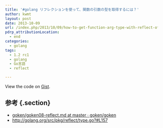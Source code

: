 ```yaml
---
title: '#golang リフレクションを使って、関数の引数の型を取得するには？'
author: kwmt
layout: post
date: 2013-10-09
url: /index.php/2013/10/09/how-to-get-function-arg-type-with-reflect-of-golang/
pdrp_attributionLocation:
  - end
categories:
  - golang
tags:
  - 1.2 rc1
  - golang
  - Go言語
  - reflect

---
```

<div class="oembed-gist">
  <noscript>
    View the code on <a href="https://gist.github.com/kwmt/6895177">Gist</a>.
  </noscript>
</div>

## 参考 {.section}

  * <a href="http://bit.ly/1fWdHYS" target="_blank" class="broken_link">goken/goken08-reflect.md at master · goken/goken</a>
  * <a href="http://golang.org/src/pkg/reflect/type.go?#L157" target="_blank">http://golang.org/src/pkg/reflect/type.go?#L157</a>